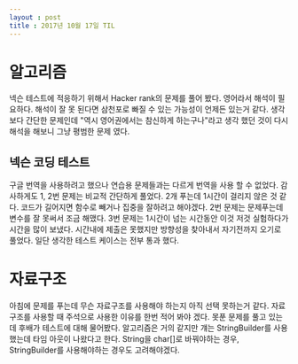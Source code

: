 ```yaml
---
layout : post
title : 2017년 10월 17일 TIL
---
```

# 알고리즘
넥슨 테스트에 적응하기 위해서  Hacker rank의 문제를 풀어 봤다. 영어라서 해석이 필요하다. 해석이 잘 못 된다면 삼천포로 빠질 수 있는 가능성이 언제든 있는거 같다. 생각 보다 간단한 문제인데 "역시 영어권에서는 참신하게 하는구나"라고 생각 했던 것이 다시 해석을 해보니 그냥 평범한 문제 였다.

## 넥슨 코딩 테스트
구글 번역을 사용하려고 했으나 연습용 문제들과는 다르게 번역을 사용 할 수 없었다. 감사하게도 1, 2번 문제는 비교적 간단하게 풀었다. 2개 푸는데 1시간이 걸리지 않은 것 같다. 코드가 길어지면 함수로 빼거나 집중을 잘하려고 해야겠다. 2번 문제는 문제푸는데 변수를 잘 못써서 조금 해맸다. 3번 문제는 1시간이 넘는 시간동안 이것 저것 실험하다가 시간을 많이 보냈다. 시간내에 제출은 못했지만 방향성을 찾아내서 자기전까지 오기로 풀었다. 일단 생각한 테스트 케이스는 전부 통과 했다.

# 자료구조
아침에 문제를 푸는데 무슨 자료구조를 사용해야 하는지 아직 선택 못하는거 같다. 자료구조를 사용할 때 주석으로 사용한 이유를 한번 적어 봐야 겠다.  못푼 문제를 풀고 있는데 후배가 테스트에 대해 물어봤다. 알고리즘은 거의 같지만 걔는 StringBuilder를 사용했는데 타임 아웃이 나왔다고 한다. String을 char[]로 바꿔야하는 경우, StringBuilder를 사용해야하는 경우도 고려해야겠다.
